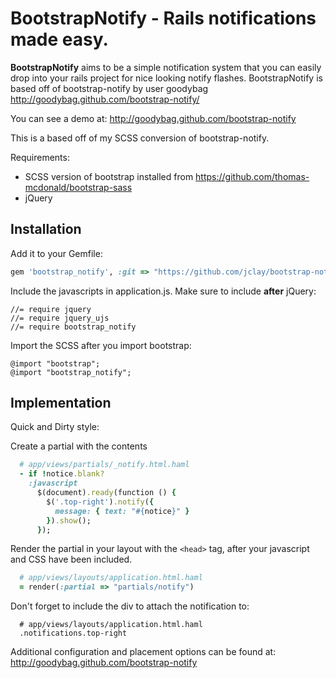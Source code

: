 # BootstrapNotify - Rails notifications made easy.

**BootstrapNotify** aims to be a simple notification system that you can easily drop into your rails project for nice looking notify flashes. 
BootstrapNotify is based off of bootstrap-notify by user goodybag http://goodybag.github.com/bootstrap-notify/

You can see a demo at:
http://goodybag.github.com/bootstrap-notify

This is a based off of my SCSS conversion of bootstrap-notify.

Requirements: 
* SCSS version of bootstrap installed from https://github.com/thomas-mcdonald/bootstrap-sass
* jQuery

## Installation

Add it to your Gemfile:

```ruby
gem 'bootstrap_notify', :git => "https://github.com/jclay/bootstrap-notify-gem.git"
```

Include the javascripts in application.js. Make sure to include **after** jQuery:

```
//= require jquery
//= require jquery_ujs
//= require bootstrap_notify
```

Import the SCSS after you import bootstrap:

```
@import "bootstrap";
@import "bootstrap_notify";
```

## Implementation

Quick and Dirty style:

Create a partial with the contents

```ruby
  # app/views/partials/_notify.html.haml
  - if !notice.blank?
    :javascript
      $(document).ready(function () {
        $('.top-right').notify({
          message: { text: "#{notice}" }
        }).show();
      });
```
Render the partial in your layout with the `<head>` tag, after your javascript and CSS have been included.

```ruby
  # app/views/layouts/application.html.haml
  = render(:partial => "partials/notify")
```

Don't forget to include the div to attach the notification to:

```
  # app/views/layouts/application.html.haml
  .notifications.top-right
```

Additional configuration and placement options can be found at:
http://goodybag.github.com/bootstrap-notify

